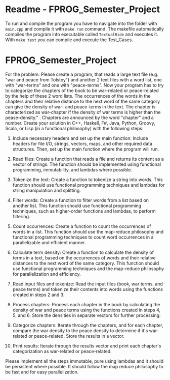 # Readme - FPROG_Semester_Project
To run and compile the program you have to navigate into the folder with ```main.cpp``` and compile it with ```make run``` command. The makefile automatically compiles the program into executable called ```TextualRide``` and executes it. With ```make test``` you can compile and execute the Test_Cases.

# FPROG_Semester_Project
For the problem:
Please create a program, that reads a large text file (e.g. "war and peace from Tolstoy") and another 2 text files with a word list, one with "war-terms" and one with "peace-terms". Now your program has to try to categorize the chapters of the book to be war-related or peace-related by the help of these 2 word lists. The occurrences of the words in the chapters and their relative distance to the next word of the same category can give the density of war- and peace-terms in the text. The chapter is characterized as war-chapter if the density of war terms is higher than the pease-density." . Chapters are announced by the word "chapter" and a number.
Create your solution in C++, Haskell, F#, Java, Python, Groovy, Scala, or Lisp (in a functional philosophy) with the following steps:   
1)  Include necessary headers and set up the main function: Include headers for file I/O, strings, vectors, maps, and other required data structures. Then, set up the main function where the program will run.

2)    Read files: Create a function that reads a file and returns its content as a vector of strings. The function should be implemented using functional programming, immutability, and lambdas where possible.

3)   Tokenize the text: Create a function to tokenize a string into words. This function should use functional programming techniques and lambdas for string manipulation and splitting.

4)   Filter words: Create a function to filter words from a list based on another list. This function should use functional programming techniques, such as higher-order functions and lambdas, to perform filtering.

5)   Count occurrences: Create a function to count the occurrences of words in a list. This function should use the map-reduce philosophy and functional programming techniques to count word occurrences in a parallelizable and efficient manner.

6)  Calculate term density: Create a function to calculate the density of terms in a text, based on the occurrences of words and their relative distances to the next word of the same category. This function should use functional programming techniques and the map-reduce philosophy for parallelization and efficiency.

7)   Read input files and tokenize: Read the input files (book, war terms, and peace terms) and tokenize their contents into words using the functions created in steps 2 and 3.

8)   Process chapters: Process each chapter in the book by calculating the density of war and peace terms using the functions created in steps 4, 5, and 6. Store the densities in separate vectors for further processing.

9)  Categorize chapters: Iterate through the chapters, and for each chapter, compare the war density to the peace density to determine if it's war-related or peace-related. Store the results in a vector.

10)    Print results: Iterate through the results vector and print each chapter's categorization as war-related or peace-related.
 
Please implement all the steps immutable, pure using lambdas and it should be persistent where possible. It should follow the map reduce philosophy to be fast and for easy parallelization.
